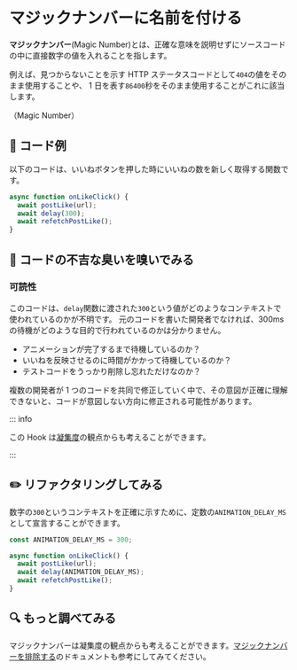 # マジックナンバーに名前を付ける

<div style="margin-top: 16px">
<Badge type="info" text="가독성" />
</div>

**マジックナンバー**(Magic Number)とは、正確な意味を説明せずにソースコードの中に直接数字の値を入れることを指します。

例えば、見つからないことを示す HTTP ステータスコードとして`404`の値をそのまま使用することや、
1 日を表す`86400`秒をそのまま使用することがこれに該当します。

（Magic Number）

## 📝 コード例

以下のコードは、いいねボタンを押した時にいいねの数を新しく取得する関数です。

```typescript 3
async function onLikeClick() {
  await postLike(url);
  await delay(300);
  await refetchPostLike();
}
```

## 👃 コードの不吉な臭いを嗅いでみる

### 可読性

このコードは、`delay`関数に渡された`300`という値がどのようなコンテキストで使われているのかが不明です。
元のコードを書いた開発者でなければ、300ms の待機がどのような目的で行われているのかは分かりません。

- アニメーションが完了するまで待機しているのか？
- いいねを反映させるのに時間がかかって待機しているのか？
- テストコードをうっかり削除し忘れただけなのか？

複数の開発者が 1 つのコードを共同で修正していく中で、その意図が正確に理解できないと、コードが意図しない方向に修正される可能性があります。

::: info

この Hook は[凝集度](./magic-number-cohesion.md)の観点からも考えることができます。

:::

## ✏️ リファクタリングしてみる

数字の`300`というコンテキストを正確に示すために、定数の`ANIMATION_DELAY_MS`として宣言することができます。

```typescript 1,5
const ANIMATION_DELAY_MS = 300;

async function onLikeClick() {
  await postLike(url);
  await delay(ANIMATION_DELAY_MS);
  await refetchPostLike();
}
```

## 🔍 もっと調べてみる

マジックナンバーは凝集度の観点からも考えることができます。[マジックナンバーを排除する](./magic-number-cohesion.md)のドキュメントも参考にしてみてください。

